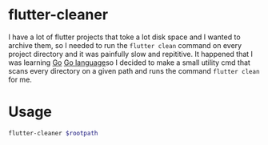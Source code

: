 # flutter-cleaner
I have a lot of flutter projects that toke a lot disk space and I wanted to archive them, so I needed to run the `flutter clean` command on every project directory and it was painfully slow and repititive.
It happened that I was learning [Go](https://go.dev) <a href="https://go.dev" target="_blank">Go language</a>so I decided to make a small utility cmd that scans every directory on a given path and runs the command `flutter clean` for me.

# Usage
```sh
flutter-cleaner $rootpath
```
